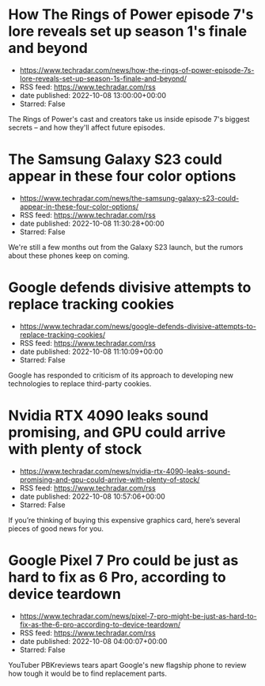 # How The Rings of Power episode 7's lore reveals set up season 1's finale and beyond
 - https://www.techradar.com/news/how-the-rings-of-power-episode-7s-lore-reveals-set-up-season-1s-finale-and-beyond/
 - RSS feed: https://www.techradar.com/rss
 - date published: 2022-10-08 13:00:00+00:00
 - Starred: False

The Rings of Power's cast and creators take us inside episode 7's biggest secrets – and how they'll affect future episodes.

# The Samsung Galaxy S23 could appear in these four color options
 - https://www.techradar.com/news/the-samsung-galaxy-s23-could-appear-in-these-four-color-options/
 - RSS feed: https://www.techradar.com/rss
 - date published: 2022-10-08 11:30:28+00:00
 - Starred: False

We're still a few months out from the Galaxy S23 launch, but the rumors about these phones keep on coming.

# Google defends divisive attempts to replace tracking cookies
 - https://www.techradar.com/news/google-defends-divisive-attempts-to-replace-tracking-cookies/
 - RSS feed: https://www.techradar.com/rss
 - date published: 2022-10-08 11:10:09+00:00
 - Starred: False

Google has responded to criticism of its approach to developing new technologies to replace third-party cookies.

# Nvidia RTX 4090 leaks sound promising, and GPU could arrive with plenty of stock
 - https://www.techradar.com/news/nvidia-rtx-4090-leaks-sound-promising-and-gpu-could-arrive-with-plenty-of-stock/
 - RSS feed: https://www.techradar.com/rss
 - date published: 2022-10-08 10:57:06+00:00
 - Starred: False

If you’re thinking of buying this expensive graphics card, here’s several pieces of good news for you.

# Google Pixel 7 Pro could be just as hard to fix as 6 Pro, according to device teardown
 - https://www.techradar.com/news/pixel-7-pro-might-be-just-as-hard-to-fix-as-the-6-pro-according-to-device-teardown/
 - RSS feed: https://www.techradar.com/rss
 - date published: 2022-10-08 04:00:07+00:00
 - Starred: False

YouTuber PBKreviews tears apart Google's new flagship phone to review how tough it would be to find replacement parts.
